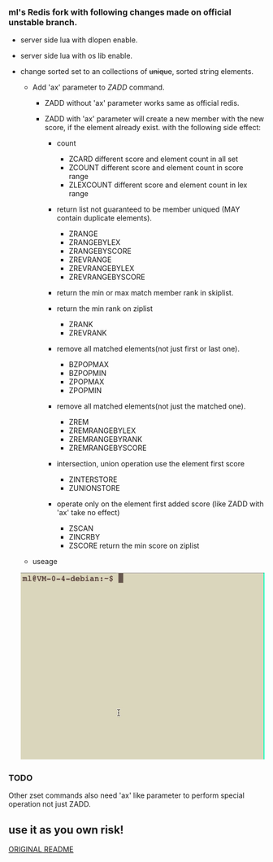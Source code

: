 ### ml's Redis fork with following changes made on official unstable branch.

* server side lua with dlopen enable.

* server side lua with os lib enable.

* change sorted set to an collections of ~~unique~~, sorted string elements.

  - Add 'ax' parameter to *ZADD* command.

    + ZADD without 'ax' parameter works same as official redis.

    + ZADD with 'ax' parameter will create a new member with the new score,
      if the element already exist. with the following side effect:

      * count

        - ZCARD     different score and element count in all set
        - ZCOUNT    different score and element count in score range
        - ZLEXCOUNT different score and element count in lex range

      * return list not guaranteed to be member uniqued
        (MAY contain duplicate elements).

        - ZRANGE
        - ZRANGEBYLEX
        - ZRANGEBYSCORE
        - ZREVRANGE
        - ZREVRANGEBYLEX
        - ZREVRANGEBYSCORE

      * return the min or max match member rank in skiplist.
      * return the min rank on ziplist

        - ZRANK
        - ZREVRANK

      * remove all matched elements(not just first or last one).

        - BZPOPMAX
        - BZPOPMIN
        - ZPOPMAX
        - ZPOPMIN

      * remove all matched elements(not just the matched one).

        - ZREM
        - ZREMRANGEBYLEX
        - ZREMRANGEBYRANK
        - ZREMRANGEBYSCORE

      * intersection, union operation use the element first score

        - ZINTERSTORE
        - ZUNIONSTORE

      * operate only on the element first added score
        (like ZADD with 'ax' take no effect)

        - ZSCAN
        - ZINCRBY
        - ZSCORE return the min score on ziplist

  - useage

  ![demonstrate useage](/demo.gif?raw=true "usage")

### TODO

Other zset commands also need 'ax' like parameter to perform special operation not
just ZADD.

## use it as you own risk!

[ORIGINAL README](README-ORI.md)
